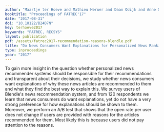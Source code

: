 ```yaml
---
author: "Maartje ter Hoeve and Mathieu Heruer and Daan Odijk and Anne Schuth and Martijn Spitters and Ron Mulder and Nick van der Wildt and Maarten de Rijke"
booktitle: "Proceedings of FATREC'17"
date: "2017-08-31"
doi: "10.18122/B24D7N"
key: terhoeve2017
keywords: "FATREC, RECSYS"
layout: publication
pdf: /assets/fatrec2017-recommendation-reasons-blendle.pdf
title: "Do News Consumers Want Explanations for Personalized News Rankings?"
type: inproceedings
year: "2017"
---
```


To gain more insight in the question whether personalized news recommender systems should be responsible for their
recommendations and transparent about their decisions, we study whether news consumers want explanations of why these
news articles are recommended to them and what they find the best way to explain this. We survey users of Blendle's news
recommendation system, and from 120 respondents we learn that news consumers do want explanations, yet do not have a
very strong preference for how explanations should be shown to them. Moreover, we perform an A/B test that shows that
the open rate per user does not change if users are provided with reasons for the articles recommended for them. Most
likely this is because users did not pay attention to the reasons.

